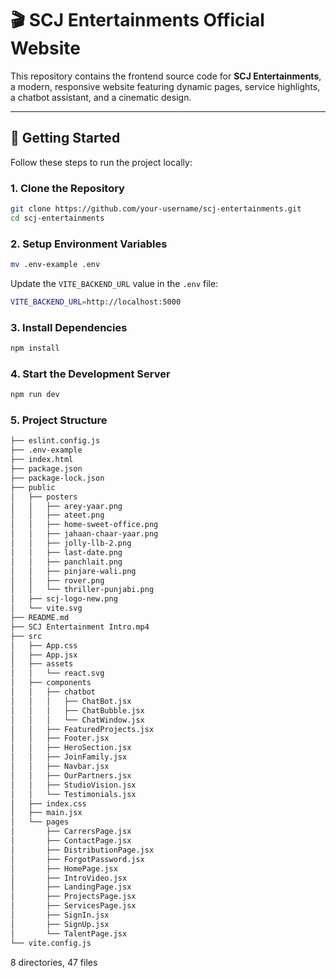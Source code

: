 # 🎬 SCJ Entertainments Official Website

This repository contains the frontend source code for **SCJ Entertainments**, a modern, responsive website featuring dynamic pages, service highlights, a chatbot assistant, and a cinematic design.

---

## 🚀 Getting Started

Follow these steps to run the project locally:

### 1. Clone the Repository

```bash
git clone https://github.com/your-username/scj-entertainments.git
cd scj-entertainments
```

### 2. Setup Environment Variables

```bash
mv .env-example .env
```
Update the `VITE_BACKEND_URL` value in the `.env` file:
```bash
VITE_BACKEND_URL=http://localhost:5000
```

### 3. Install Dependencies

```bash
npm install
```

### 4. Start the Development Server

```bash
npm run dev
```

### 5. Project Structure

```bash
├── eslint.config.js
├── .env-example
├── index.html
├── package.json
├── package-lock.json
├── public
│   ├── posters
│   │   ├── arey-yaar.png
│   │   ├── ateet.png
│   │   ├── home-sweet-office.png
│   │   ├── jahaan-chaar-yaar.png
│   │   ├── jolly-llb-2.png
│   │   ├── last-date.png
│   │   ├── panchlait.png
│   │   ├── pinjare-wali.png
│   │   ├── rover.png
│   │   └── thriller-punjabi.png
│   ├── scj-logo-new.png
│   └── vite.svg
├── README.md
├── SCJ Entertainment Intro.mp4
├── src
│   ├── App.css
│   ├── App.jsx
│   ├── assets
│   │   └── react.svg
│   ├── components
│   │   ├── chatbot
│   │   │   ├── ChatBot.jsx
│   │   │   ├── ChatBubble.jsx
│   │   │   └── ChatWindow.jsx
│   │   ├── FeaturedProjects.jsx
│   │   ├── Footer.jsx
│   │   ├── HeroSection.jsx
│   │   ├── JoinFamily.jsx
│   │   ├── Navbar.jsx
│   │   ├── OurPartners.jsx
│   │   ├── StudioVision.jsx
│   │   └── Testimonials.jsx
│   ├── index.css
│   ├── main.jsx
│   └── pages
│       ├── CarrersPage.jsx
│       ├── ContactPage.jsx
│       ├── DistributionPage.jsx
│       ├── ForgotPassword.jsx
│       ├── HomePage.jsx
│       ├── IntroVideo.jsx
│       ├── LandingPage.jsx
│       ├── ProjectsPage.jsx
│       ├── ServicesPage.jsx
│       ├── SignIn.jsx
│       ├── SignUp.jsx
│       └── TalentPage.jsx
└── vite.config.js
```
8 directories, 47 files

